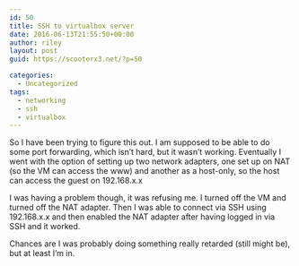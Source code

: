 ```yaml
---
id: 50
title: SSH to virtualbox server
date: 2016-06-13T21:55:50+00:00
author: riley
layout: post
guid: https://scooterx3.net/?p=50

categories:
  - Uncategorized
tags:
  - networking
  - ssh
  - virtualbox
---
```

So I have been trying to figure this out. I am supposed to be able to do some port forwarding, which isn&#8217;t hard, but it wasn&#8217;t working. Eventually I went with the option of setting up two network adapters, one set up on NAT (so the VM can access the www) and another as a host-only, so the host can access the guest on 192.168.x.x

I was having a problem though, it was refusing me. I turned off the VM and turned off the NAT adapter. Then I was able to connect via SSH using 192.168.x.x and then enabled the NAT adapter after having logged in via SSH and it worked.

Chances are I was probably doing something really retarded (still might be), but at least I&#8217;m in.